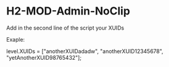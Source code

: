 # H2-MOD-Admin-NoClip

Add in the second line of the script your XUIDs 

Exaple:

level.XUIDs = ["anotherXUIDadadw", "anotherXUID12345678", "yetAnotherXUID98765432"];
